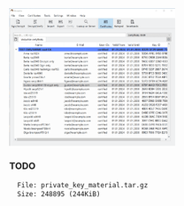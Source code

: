 <img src="screen.png?raw=true" alt="screen" width="300" height="248"/>

### TODO

```
  File: private_key_material.tar.gz
  Size: 248895 (244KiB)
```
